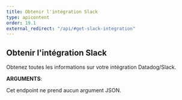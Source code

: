 ```yaml
---
title: Obtenir l'intégration Slack
type: apicontent
order: 19.1
external_redirect: "/api/#get-slack-integration"
---
```


## Obtenir l'intégration Slack

Obtenez toutes les informations sur votre intégration Datadog/Slack.

**ARGUMENTS**:

Cet endpoint ne prend aucun argument JSON.
